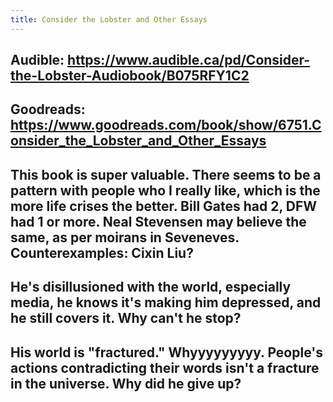 ```yaml
---
title: Consider the Lobster and Other Essays
---
```


## Audible: https://www.audible.ca/pd/Consider-the-Lobster-Audiobook/B075RFY1C2

## Goodreads: https://www.goodreads.com/book/show/6751.Consider_the_Lobster_and_Other_Essays

## This book is super valuable. There seems to be a pattern with people who I really like, which is the more life crises the better. Bill Gates had 2, DFW had 1 or more. Neal Stevensen may believe the same, as per moirans in Seveneves. Counterexamples: Cixin Liu?

## He's disillusioned with the world, especially media, he knows it's making him depressed, and he still covers it. Why can't he stop?

## His world is "fractured." Whyyyyyyyyy. People's actions contradicting their words isn't a fracture in the universe. Why did he give up?
